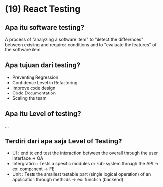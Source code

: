# (19) React Testing 

## Apa itu software testing?
A process of "analyzing a software item" to "detect the differences" between existing and required conditions and to "evaluate the features" of the software item.

## Apa tujuan dari testing?
- Preventing Regression
- Confidence Level in Refactoring
- Improve code design
- Code Documentation
- Scaling the team

## Apa itu Level of testing? 
...

## Terdiri dari apa saja Level of Testing?
- UI : end to end test the interaction between the overall through the user interface -> QA
- Intergration : Tests a spesific modules or sub-system through the API -> ex: component -> FE
- Unit : Tests the smallest testable part (single logical operation) of an application through methods -> ex: function (backend)
